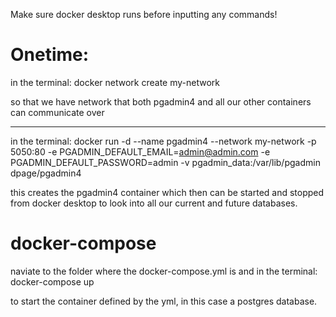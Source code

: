 Make sure docker desktop runs before inputting any commands!

# Onetime:

in the terminal: docker network create my-network

so that we have network that both pgadmin4 and all our other containers can communicate over 

-----

in the terminal: docker run -d --name pgadmin4 --network my-network -p 5050:80 -e PGADMIN_DEFAULT_EMAIL=admin@admin.com -e PGADMIN_DEFAULT_PASSWORD=admin -v pgadmin_data:/var/lib/pgadmin dpage/pgadmin4

this creates the pgadmin4 container which then can be started and stopped from docker desktop to look into all our current and future databases.

# docker-compose
naviate to the folder where the docker-compose.yml is and
in the terminal: docker-compose up

to start the container defined by the yml, in this case a postgres database.
